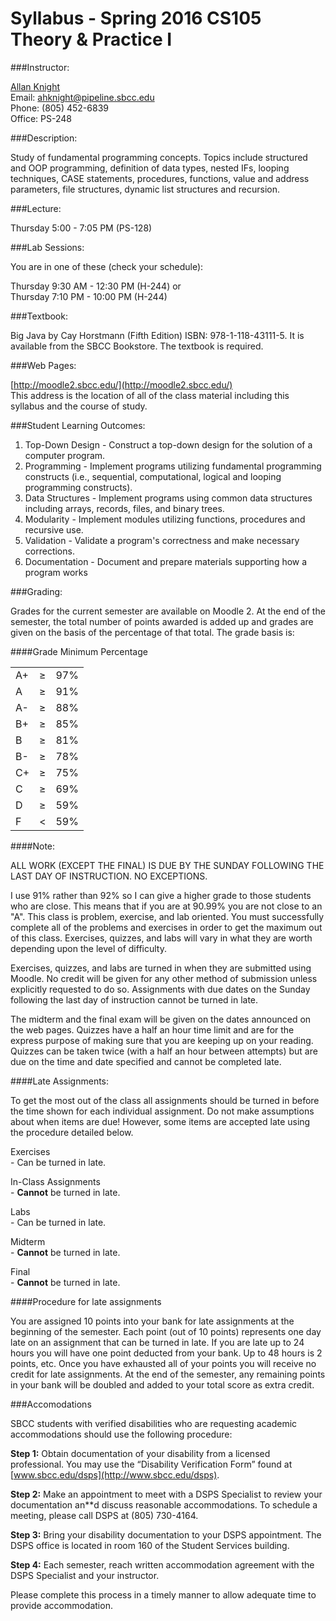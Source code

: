 # Syllabus - Spring 2016 CS105 Theory & Practice I

###Instructor:

[Allan Knight](https://www.linkedin.com/in/allanknight)  
Email: [ahknight@pipeline.sbcc.edu](mailto:ahknight@pipeline.sbcc.edu)  
Phone: (805) 452-6839  
Office: PS-248  

###Description:  

Study of fundamental programming concepts. Topics include structured and OOP programming, definition of data types, nested IFs, looping techniques, CASE statements, procedures, functions, value and address parameters, file structures, dynamic list structures and recursion.

###Lecture:

Thursday 5:00 - 7:05 PM (PS-128)

###Lab Sessions:

You are in one of these (check your schedule):

Thursday 9:30 AM - 12:30 PM (H-244) or  
Thursday 7:10 PM - 10:00 PM (H-244)  

###Textbook: 

Big Java by Cay Horstmann (Fifth Edition) ISBN: 978-1-118-43111-5. It is available from the SBCC Bookstore. The textbook is required.

###Web Pages:

[http://moodle2.sbcc.edu/](http://moodle2.sbcc.edu/)  
This address is the location of all of the class material including this syllabus and the course of study.

###Student Learning Outcomes:

1. Top-Down Design - Construct a top-down design for the solution of a computer program.
2. Programming - Implement programs utilizing fundamental programming constructs (i.e., sequential, computational, logical and looping programming constructs).
3. Data Structures - Implement programs using common data structures including arrays, records, files, and binary trees.
4. Modularity - Implement modules utilizing functions, procedures and recursive use.
5. Validation - Validate a program's correctness and make necessary corrections.
6. Documentation - Document and prepare materials supporting how a program works

###Grading:

Grades for the current semester are available on Moodle 2. At the end of the semester, the total number of points awarded is added up and grades are given on the basis of the percentage of that total. The grade basis is:

####Grade
Minimum Percentage

|      |   |          |
|:-----|:-:|---------:| 
|A+    | ≥ |       97%|  
|A     | ≥ |       91%|
|A-    | ≥ |       88%|
|B+    | ≥ |       85%| 
|B     | ≥ |       81%|
|B-    | ≥ |       78%|
|C+    | ≥ |       75%|
|C     | ≥ |       69%|
|D     | ≥ |       59%|
|F     | < |       59%|

####Note:

ALL WORK (EXCEPT THE FINAL) IS DUE BY THE SUNDAY FOLLOWING THE LAST DAY OF INSTRUCTION. NO EXCEPTIONS.

I use 91% rather than 92% so I can give a higher grade to those students who are close. This means that if you are at 90.99% you are not close to an "A".
This class is problem, exercise, and lab oriented. You must successfully complete all of the problems and exercises in order to get the maximum out of this class.
Exercises, quizzes, and labs will vary in what they are worth depending upon the level of difficulty.

Exercises, quizzes, and labs are turned in when they are submitted using Moodle. No credit will be given for any other method of submission unless explicitly requested to do so.
Assignments with due dates on the Sunday following the last day of instruction cannot be turned in late.

The midterm and the final exam will be given on the dates announced on the web pages.
Quizzes have a half an hour time limit and are for the express purpose of making sure that you are keeping up on your reading. Quizzes can be taken twice (with a half an hour between attempts) but are due on the time and date specified and cannot be completed late.

####Late Assignments:

To get the most out of the class all assignments should be turned in before the time shown for each individual assignment. Do not make assumptions about when items are due! However, some items are accepted late using the procedure detailed below.

Exercises  
	-  Can be turned in late.

In-Class Assignments  
	-  **Cannot** be turned in late.

Labs  
	-  Can be turned in late.

Midterm  
	-  **Cannot** be turned in late.

Final  
	-  **Cannot** be turned in late.

####Procedure for late assignments

You are assigned 10 points into your bank for late assignments at the beginning of the semester. Each point (out of 10 points) represents one day late on an assignment that can be turned in late. If you are late up to 24 hours you will have one point deducted from your bank. Up to 48 hours is 2 points, etc. Once you have exhausted all of your points you will receive no credit for late assignments. At the end of the semester, any remaining points in your bank will be doubled and added to your total score as extra credit.

###Accomodations

SBCC students with verified disabilities who are requesting academic accommodations should use the following procedure:

**Step 1:** Obtain documentation of your disability from a licensed professional. You may use the “Disability Verification Form” found at [www.sbcc.edu/dsps](http://www.sbcc.edu/dsps).

**Step 2:** Make an appointment to meet with a DSPS Specialist to review your documentation an**d discuss reasonable accommodations. To schedule a meeting, please call DSPS at (805) 730-4164.

**Step 3:** Bring your disability documentation to your DSPS appointment. The DSPS office is located in room 160 of the Student Services building.

**Step 4:** Each semester, reach written accommodation agreement with the DSPS Specialist and your instructor.

Please complete this process in a timely manner to allow adequate time to provide accommodation.

